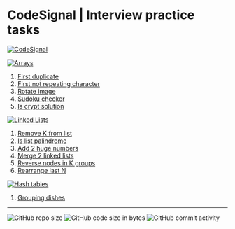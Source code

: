 # CodeSignal | Interview practice tasks

[![CodeSignal](https://img.shields.io/badge/Interview%20Practice-%40Code%20Signal-darkblue)](https://app.codesignal.com/interview-practice)

[![Arrays](https://img.shields.io/badge/Arrays-259)](./docs/arrays.md)

1. [First duplicate](./docs/arrays.md#firstDuplicate)
2. [First not repeating character](./docs/arrays.md#firstNotRepeatingCharacter)
3. [Rotate image](./docs/arrays.md#rotateImage)
4. [Sudoku checker](./docs/arrays.md#sudoku2)
5. [Is crypt solution](./docs/arrays.md#isCryptSolution)

[![Linked Lists](https://img.shields.io/badge/Linked%20Lists-259)](./docs/linked_lists.md)

1. [Remove K from list](./docs/linked_lists.md#removeKFromList)
2. [Is list palindrome](./docs/linked_lists.md#islistpalindrome)
3. [Add 2 huge numbers](./docs/linked_lists.md#addTwoHugeNumbers)
4. [Merge 2 linked lists](./docs/linked_lists.md#mergeTwoLinkedLists)
5. [Reverse nodes in K groups](./docs/linked_lists.md#reverseNodesInKGroups)
6. [Rearrange last N](./docs/linked_lists.md#rearrangeLastN)

[![Hash tables](https://img.shields.io/badge/Hash%20tables-259)](./docs/hash_tables.md)

1. [Grouping dishes](./docs/hash_tables.md#groupingDishes)

---

![GitHub repo size](https://img.shields.io/github/repo-size/valerii-frontend/my_code_signal_tasks?style=for-the-badge)
![GitHub code size in bytes](https://img.shields.io/github/languages/code-size/valerii-frontend/my_code_signal_tasks?style=for-the-badge) ![GitHub commit activity](https://img.shields.io/github/commit-activity/m/valerii-frontend/my_code_signal_tasks?color=%23B34EE9&style=for-the-badge)
